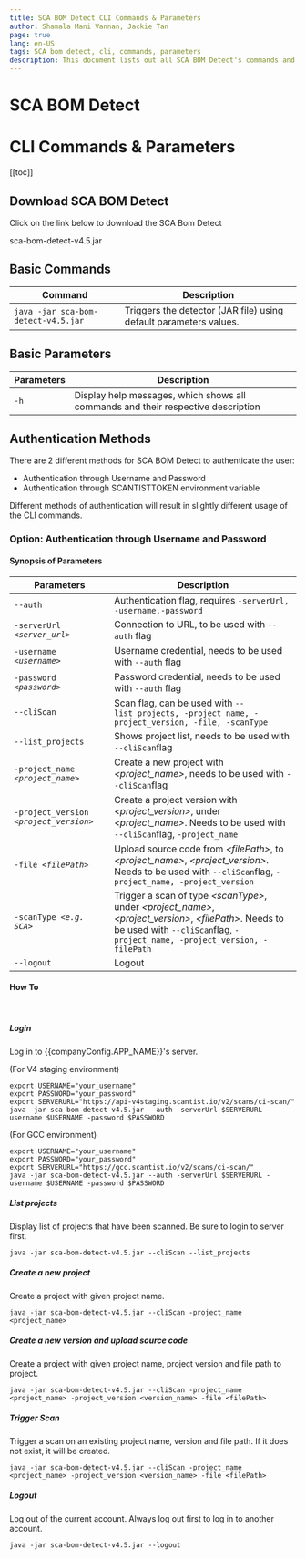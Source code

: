 ```yaml
---
title: SCA BOM Detect CLI Commands & Parameters
author: Shamala Mani Vannan, Jackie Tan
page: true
lang: en-US
tags: SCA bom detect, cli, commands, parameters
description: This document lists out all SCA BOM Detect's commands and parameters.
---
```


<script setup>
import { companyConfig } from '../../../config/companyConfig.js'
const baseUrl = window.location.origin;
const downloadLink = baseUrl.includes('scantist') ? "https://download.scantist.io/sca-bom-detect-v4.5.jar" : `${baseUrl}/sca-bom-detect-v4.5.jar`;
</script>

<ClientOnly>

# SCA BOM Detect

# CLI Commands & Parameters

[[toc]]

## Download SCA BOM Detect

Click on the link below to download the SCA Bom Detect

<a :href="`${downloadLink}`" target="_blank">sca-bom-detect-v4.5.jar</a>

## Basic Commands

<table>
    <thead>
        <th>Command</th>
        <th>Description</th>
    </thead>
    <tbody>
        <tr>
            <td><code>java -jar sca-bom-detect-v4.5.jar</code></td>
            <td>Triggers the detector (JAR file) using default parameters values.</td>
        </tr>
    </tbody>
</table>

## Basic Parameters

<table>
    <thead>
        <th>Parameters</th>
        <th>Description</th>
    </thead>
    <tbody>
        <tr>
            <td><code>-h</code></td>
            <td>Display help messages, which shows all commands and their respective description</td>
        </tr>
    </tbody>
</table>

## Authentication Methods

There are 2 different methods for SCA BOM Detect to authenticate the user:

- Authentication through Username and Password
- Authentication through SCANTISTTOKEN environment variable

Different methods of authentication will result in slightly different usage of the CLI commands.

### Option: Authentication through Username and Password

#### Synopsis of Parameters

<table>
    <thead>
        <th>Parameters</th>
        <th>Description</th>
    </thead>
    <tbody>
        <tr>
            <td><code>--auth</code></td>
            <td>Authentication flag, requires <code>-serverUrl, -username,-password</code></td>
        </tr>
        <tr>
            <td><code>-serverUrl <i>&lt;server_url&gt;</i></code></td>
            <td>Connection to URL, to be used with <code>--auth</code> flag</td>
        </tr>
        <tr>
            <td><code>-username <i>&lt;username&gt;</i></code></td>
            <td>Username credential, needs to be used with <code>--auth</code> flag</td>
        </tr>
        <tr>
            <td><code>-password <i>&lt;password&gt;</i></code></td>
            <td>Password credential, needs to be used with <code>--auth</code> flag</td>
        </tr>
        <tr>
            <td><code>--cliScan </code></td>
            <td>Scan flag, can be used with <code>--list_projects, -project_name, -project_version, -file, -scanType</code></td>
        </tr>
        <tr>
            <td><code>--list_projects</code></td>
            <td>Shows project list, needs to be used with <code>--cliScan</code>flag</td>
        </tr>
        <tr>
            <td><code>-project_name <i>&lt;project_name&gt;</i></code></td>
            <td>Create a new project with <i>&lt;project_name&gt;</i>, needs to be used with <code>--cliScan</code>flag</td>
        </tr>
        <tr>
            <td><code>-project_version <i>&lt;project_version&gt;</i></code></td>
            <td>Create a project version with <i>&lt;project_version&gt;</i>, under <i>&lt;project_name&gt;</i>. Needs to be used with <code>--cliScan</code>flag, <code>-project_name</code></td>
        </tr>
        <tr>
            <td><code>-file <i>&lt;filePath&gt;</i></code></td>
            <td>Upload source code from <i>&lt;filePath&gt;</i>, to <i>&lt;project_name&gt;</i>, <i>&lt;project_version&gt;</i>. Needs to be used with <code>--cliScan</code>flag, <code>-project_name, -project_version</code></td>
        </tr>
        <tr>
            <td><code>-scanType <i>&lt;e.g. SCA&gt;</i></code></td>
            <td>Trigger a scan of type <i>&lt;scanType&gt;</i>, under <i>&lt;project_name&gt;</i>, <i>&lt;project_version&gt;</i>, <i>&lt;filePath&gt;</i>. Needs to be used with <code>--cliScan</code>flag, <code>-project_name, -project_version, -filePath</code></td>
        </tr>
        <tr>
            <td><code>--logout </code></td>
            <td>Logout</td>
        </tr>
    </tbody>
</table>

#### How To

<br />

##### Login

Log in to {{companyConfig.APP_NAME}}'s server.

(For V4 staging environment)
```shell
export USERNAME="your_username"
export PASSWORD="your_password"
export SERVERURL="https://api-v4staging.scantist.io/v2/scans/ci-scan/"
java -jar sca-bom-detect-v4.5.jar --auth -serverUrl $SERVERURL -username $USERNAME -password $PASSWORD
```

(For GCC environment)
```shell
export USERNAME="your_username"
export PASSWORD="your_password"
export SERVERURL="https://gcc.scantist.io/v2/scans/ci-scan/"
java -jar sca-bom-detect-v4.5.jar --auth -serverUrl $SERVERURL -username $USERNAME -password $PASSWORD
```

##### List projects

Display list of projects that have been scanned. Be sure to login to server first.

```shell
java -jar sca-bom-detect-v4.5.jar --cliScan --list_projects
```

##### Create a new project

Create a project with given project name.

```shell
java -jar sca-bom-detect-v4.5.jar --cliScan -project_name <project_name>
```

##### Create a new version and upload source code

Create a project with given project name, project version and file path to project.

```shell
java -jar sca-bom-detect-v4.5.jar --cliScan -project_name <project_name> -project_version <version_name> -file <filePath>
```

##### Trigger Scan

Trigger a scan on an existing project name, version and file path. If it does not exist, it will be created.

```shell
java -jar sca-bom-detect-v4.5.jar --cliScan -project_name <project_name> -project_version <version_name> -file <filePath>
```

##### Logout

Log out of the current account. Always log out first to log in to another account.

```shell
java -jar sca-bom-detect-v4.5.jar --logout
```

</ClientOnly>
